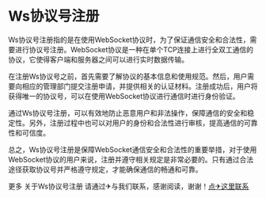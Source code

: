 # Ws协议号注册

Ws协议号注册指的是在使用WebSocket协议时，为了保证通信安全和合法性，需要进行协议号注册。WebSocket协议是一种在单个TCP连接上进行全双工通信的协议，它使得客户端和服务器之间可以进行实时数据传输。

在注册Ws协议号之前，首先需要了解协议的基本信息和使用规范。然后，用户需要向相应的管理部门提交注册申请，并提供相关的认证材料。注册成功后，用户将获得唯一的协议号，可以在使用WebSocket协议进行通信时进行身份验证。

通过Ws协议号注册，可以有效地防止恶意用户和非法操作，保障通信的安全和稳定性。另外，注册过程中也可以对用户的身份和合法性进行审核，提高通信的可靠性和可信度。

总之，Ws协议号注册是保障WebSocket通信安全和合法性的重要举措，对于使用WebSocket协议的用户来说，注册并遵守相关规定是非常必要的。只有通过合法途径获取协议号并严格遵守规定，才能确保通信的畅通和可靠。

更多 关于Ws协议号注册 请通过✈与我们联系，感谢阅读，谢谢！[点✈这里联系](https://a.k02.cc)